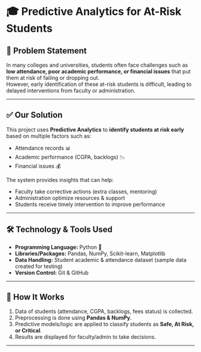 # 🎓 Predictive Analytics for At-Risk Students

## 📌 Problem Statement
In many colleges and universities, students often face challenges such as **low attendance, poor academic performance, or financial issues** that put them at risk of failing or dropping out.  
However, early identification of these at-risk students is difficult, leading to delayed interventions from faculty or administration.

---

## ✅ Our Solution
This project uses **Predictive Analytics** to **identify students at risk early** based on multiple factors such as:
- Attendance records 📊
- Academic performance (CGPA, backlogs) 📉
- Financial issues 💰

The system provides insights that can help:
- Faculty take corrective actions (extra classes, mentoring)  
- Administration optimize resources & support  
- Students receive timely intervention to improve performance  

---

## 🛠️ Technology & Tools Used
- **Programming Language:** Python 🐍  
- **Libraries/Packages:** Pandas, NumPy, Scikit-learn, Matplotlib  
- **Data Handling:** Student academic & attendance dataset (sample data created for testing)  
- **Version Control:** Git & GitHub  

---

## 🚀 How It Works
1. Data of students (attendance, CGPA, backlogs, fees status) is collected.  
2. Preprocessing is done using **Pandas & NumPy**.  
3. Predictive models/logic are applied to classify students as **Safe, At Risk, or Critical**.  
4. Results are displayed for faculty/admin to take decisions.  

---


